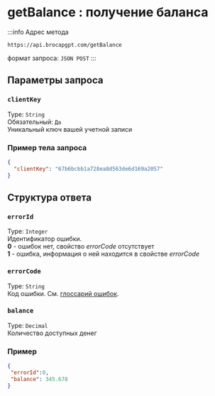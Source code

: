 ﻿---
sidebar_position: 3
sidebar_label: getBalance
---

# getBalance : получение баланса

:::info Адрес метода
```http
https://api.brocapgpt.com/getBalance
```
формат запроса: `JSON POST`
:::

## **Параметры запроса**

### `clientKey`
Type: `String` <br />
Обязательный: `Да`<br />
Уникальный ключ вашей учетной записи

### **Пример тела запроса**

```json
{
  "clientKey": "67b6bcbb1a728ea8d563de6d169a2057"
}
```

## **Структура ответа**

### `errorId`
Type: `Integer` <br />
Идентификатор ошибки.<br />**0** - ошибок нет, свойство *errorCode* отсутствует<br />**1** - ошибка, информация о ней находится в свойстве *errorCode*

### `errorCode`
Type: `String` <br />
Код ошибки. См. [глоссарий ошибок](../api-errors).

### `balance`
Type: `Decimal` <br />
Количество доступных денег

### **Пример**

```json
{
 "errorId":0,
 "balance": 345.678
}
```
